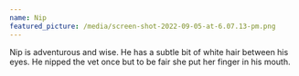 ```yaml
---
name: Nip
featured_picture: /media/screen-shot-2022-09-05-at-6.07.13-pm.png
---
```

Nip is adventurous and wise. He has a subtle bit of white hair between his eyes. He nipped the vet once but to be fair she put her finger in his mouth.